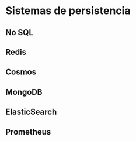# Sistemas de persistencia

## No SQL

## Redis

## Cosmos

## MongoDB

## ElasticSearch

## Prometheus

